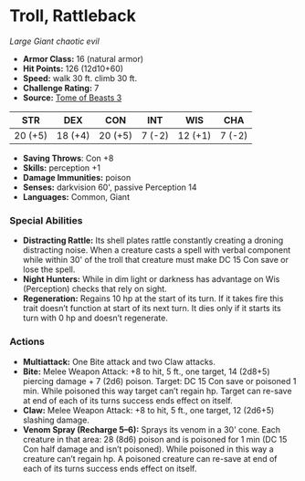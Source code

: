 # Troll, Rattleback

*Large* *Giant* *chaotic evil*

- **Armor Class:** 16 (natural armor)
- **Hit Points:** 126 (12d10+60)
- **Speed:** walk 30 ft. climb 30 ft.
- **Challenge Rating:** 7
- **Source:** [Tome of Beasts 3](https://koboldpress.com/kpstore/product/tome-of-beasts-2-for-5th-edition/)

| STR | DEX | CON | INT | WIS | CHA |
| --- | --- | --- | --- | --- | --- |
| 20 (+5) | 18 (+4) | 20 (+5) | 7 (-2) | 12 (+1) | 7 (-2) |

- **Saving Throws**: Con +8
- **Skills:** perception +1
- **Damage Immunities:** poison
- **Senses:** darkvision 60', passive Perception 14
- **Languages:** Common, Giant
### Special Abilities
- **Distracting Rattle:** Its shell plates rattle constantly creating a droning distracting noise. When a creature casts a spell with verbal component while within 30' of the troll that creature must make DC 15 Con save or lose the spell.
- **Night Hunters:** While in dim light or darkness has advantage on Wis (Perception) checks that rely on sight.
- **Regeneration:** Regains 10 hp at the start of its turn. If it takes fire this trait doesn’t function at start of its next turn. It dies only if it starts its turn with 0 hp and doesn’t regenerate.
### Actions
- **Multiattack:** One Bite attack and two Claw attacks.
- **Bite:** Melee Weapon Attack: +8 to hit, 5 ft., one target, 14 (2d8+5) piercing damage + 7 (2d6) poison. Target: DC 15 Con save or poisoned 1 min. While poisoned this way target can’t regain hp. Target can re-save at end of each of its turns success ends effect on itself.
- **Claw:** Melee Weapon Attack: +8 to hit, 5 ft., one target, 12 (2d6+5) slashing damage.
- **Venom Spray (Recharge 5–6):** Sprays its venom in a 30' cone. Each creature in that area: 28 (8d6) poison and is poisoned for 1 min (DC 15 Con half damage and isn’t poisoned). While poisoned in this way a creature can’t regain hp. A poisoned creature can re-save at end of each of its turns success ends effect on itself.
